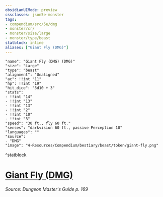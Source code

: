 ```yaml
---
obsidianUIMode: preview
cssclasses: json5e-monster
tags:
- compendium/src/5e/dmg
- monster/cr/
- monster/size/large
- monster/type/beast
statblock: inline
aliases: ["Giant Fly (DMG)"]
---
```

```statblock
"name": "Giant Fly (DMG) (DMG)"
"size": "Large"
"type": "beast"
"alignment": "Unaligned"
"ac": !!int "11"
"hp": !!int "19"
"hit_dice": "3d10 + 3"
"stats":
- !!int "14"
- !!int "13"
- !!int "13"
- !!int "2"
- !!int "10"
- !!int "3"
"speed": "30 ft., fly 60 ft."
"senses": "darkvision 60 ft., passive Perception 10"
"languages": ""
"source":
- "DMG"
"image": "4-Resources/Compendium/bestiary/beast/token/giant-fly.png"
```
^statblock
# [Giant Fly (DMG)](4-Resources/Compendium/bestiary/beast/giant-fly-dmg.md)
*Source: Dungeon Master's Guide p. 169*